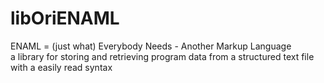 # libOriENAML

ENAML = (just what) Everybody Needs - Another Markup Language\
a library for storing and retrieving program data from a structured text file with a easily read syntax

